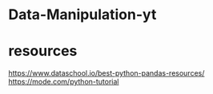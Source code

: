 # Data-Manipulation-yt

# resources
https://www.dataschool.io/best-python-pandas-resources/
https://mode.com/python-tutorial
